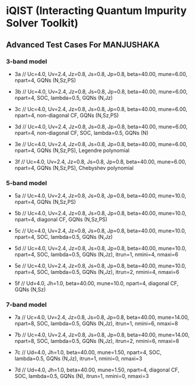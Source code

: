 # iQIST (Interacting Quantum Impurity Solver Toolkit)

## Advanced Test Cases For MANJUSHAKA

### 3-band model

* 3a // Uc=4.0, Uv=2.4, Jz=0.8, Js=0.8, Jp=0.8, beta=40.00, mune=6.00, npart=4, GQNs (N,Sz,PS)

* 3b // Uc=4.0, Uv=2.4, Jz=0.8, Js=0.8, Jp=0.8, beta=40.00, mune=6.00, npart=4, SOC, lambda=0.5, GQNs (N,Jz)

* 3c // Uc=4.0, Uv=2.4, Jz=0.8, Js=0.8, Jp=0.8, beta=40.00, mune=6.00, npart=4, non-diagonal CF, GQNs (N,Sz,PS)

* 3d // Uc=4.0, Uv=2.4, Jz=0.8, Js=0.8, Jp=0.8, beta=40.00, mune=6.00, npart=4, non-diagonal CF, SOC, lambda=0.5, GQNs (N)

* 3e // Uc=4.0, Uv=2.4, Jz=0.8, Js=0.8, Jp=0.8, beta=40.00, mune=6.00, npart=4, GQNs (N,Sz,PS), Legendre polynomial

* 3f // Uc=4.0, Uv=2.4, Jz=0.8, Js=0.8, Jp=0.8, beta=40.00, mune=6.00, npart=4, GQNs (N,Sz,PS), Chebyshev polynomial

### 5-band model

* 5a // Uc=4.0, Uv=2.4, Jz=0.8, Js=0.8, Jp=0.8, beta=40.00, mune=10.0, npart=4, GQNs (N,Sz,PS)

* 5b // Uc=4.0, Uv=2.4, Jz=0.8, Js=0.8, Jp=0.8, beta=40.00, mune=10.0, npart=4, diagonal CF, GQNs (N,Sz,PS)

* 5c // Uc=4.0, Uv=2.4, Jz=0.8, Js=0.8, Jp=0.8, beta=40.00, mune=10.0, npart=4, SOC, lambda=0.5, GQNs (N,Jz)

* 5d // Uc=4.0, Uv=2.4, Jz=0.8, Js=0.8, Jp=0.8, beta=40.00, mune=10.0, npart=4, SOC, lambda=0.5, GQNs (N,Jz), itrun=1, nmini=4, nmaxi=6

* 5e // Uc=4.0, Uv=2.4, Jz=0.8, Js=0.8, Jp=0.8, beta=40.00, mune=10.0, npart=4, SOC, lambda=0.5, GQNs (N,Jz), itrun=2, nmini=4, nmaxi=6

* 5f // Ud=4.0, Jh=1.0, beta=40.00, mune=10.0, npart=4, diagonal CF, GQNs (N,Sz)

### 7-band model

* 7a // Uc=4.0, Uv=2.4, Jz=0.8, Js=0.8, Jp=0.8, beta=40.00, mune=14.00, npart=8,  SOC, lambda=0.5, GQNs (N,Jz), itrun=1, nmini=6, nmaxi=8

* 7b // Uc=4.0, Uv=2.4, Jz=0.8, Js=0.8, Jp=0.8, beta=40.00, mune=14.00, npart=8,  SOC, lambda=0.5, GQNs (N,Jz), itrun=2, nmini=6, nmaxi=8

* 7c // Ud=4.0, Jh=1.0, beta=40.00, mune=1.50, npart=4, SOC, lambda=0.5, GQNs (N,Jz), itrun=1, nmini=0, nmaxi=3

* 7d // Ud=4.0, Jh=1.0, beta=40.00, mune=1.50, npart=4, diagonal CF, SOC, lambda=0.5, GQNs (N), itrun=1, nmini=0, nmaxi=3
